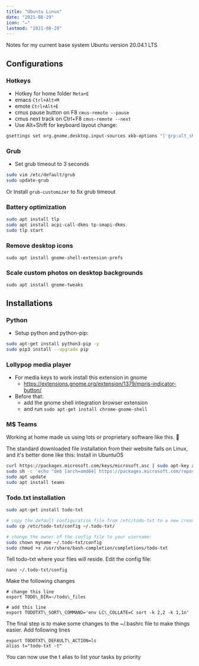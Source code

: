 ```yaml
---
title: "Ubuntu Linux"
date: "2021-08-29"
icon: "✏️"
lastmod: "2021-08-29"
---
```



Notes for my current base system Ubuntu version 20.04.1 LTS

## Configurations

### Hotkeys
- Hotkey for home folder `Meta+E`
- emacs `Ctrl+Alt+M`
- emote `Ctrl+Alt+E`
- cmus pause button on F8 `cmus-remote --pause`
- cmus next track on Ctrl+F8 `cmus-remote --next`
- Use Alt+Shift for keyboard layout change: 
```bash
gsettings set org.gnome.desktop.input-sources xkb-options "['grp:alt_shift_toggle', 'grp_led:scroll', 'lv3:switch']"

```

### Grub
-  Set grub timeout to 3 seconds
```bash
sudo vim /etc/default/grub
sudo update-grub
```
Or  Install `grub-customizer` to fix grub timeout

### Battery optimization 
```bash
sudo apt install tlp 
sudo apt install acpi-call-dkms tp-smapi-dkms
sudo tlp start
```

###  Remove desktop icons
`sudo apt install gnome-shell-extension-prefs`

### Scale custom photos on desktop backgrounds
`sudo apt install gnome-tweaks`

## Installations

### Python
- Setup python and python-pip:
```bash
sudo apt-get install python3-pip -y
sudo pip3 install --upgrade pip
```


###  Lollypop media player
-  For media keys to work install this extension in gnome
   -  https://extensions.gnome.org/extension/1379/mpris-indicator-button/
-  Before that: 
   -  add the gnome shell integration browser extension
   -  and run `sudo apt-get install chrome-gnome-shell`


### M$ Teams
Working at home made us using lots or proprietary software like this. 💩

The standard downloaded file installation from their website fails on Linux, and it's better done like this:
Install in UbuntuOS

```bash
curl https://packages.microsoft.com/keys/microsoft.asc | sudo apt-key add -
sudo sh -c 'echo "deb [arch=amd64] https://packages.microsoft.com/repos/ms-teams stable main" > /etc/apt/sources.list.d/teams.list'
sudo apt update
sudo apt install teams
```

### Todo.txt installation

```bash
sudo apt-get install todo-txt

# copy the default configuration file from /etc/todo-txt to a new created directory into your home folder (.todo-txt)
sudo cp /etc/todo-txt/config ~/.todo-txt/ 

# change the owner of the config file to your username:
sudo chown myname ~/.todo-txt/config
sudo chmod +x /usr/share/bash-completion/completions/todo-txt
```

Tell todo-txt where your files will reside. Edit the config file:

`nano ~/.todo-txt/config` 

Make the following changes
```
# change this line
export TODO\_DIR=~/todo\_files

# add this line
export TODOTXT\_SORT\_COMMAND='env LC\_COLLATE=C sort -k 2,2 -k 1,1n'
```

The final step is to make some changes to the ~/.bashrc file to make things easier. Add following lines
```
export TODOTXT\_DEFAULT\_ACTION=ls
alias t="todo-txt -t"
```

You can now use the t alias to list your tasks by priority



 
